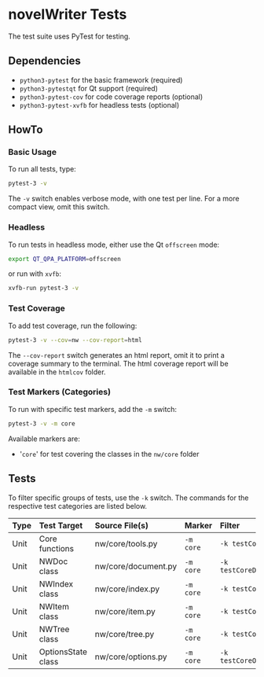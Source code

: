 # novelWriter Tests

The test suite uses PyTest for testing.

## Dependencies

* `python3-pytest` for the basic framework (required)
* `python3-pytestqt` for Qt support (required)
* `python3-pytest-cov` for code coverage reports (optional)
* `python3-pytest-xvfb` for headless tests (optional)

## HowTo

### Basic Usage

To run all tests, type:
```bash
pytest-3 -v
```

The `-v` switch enables verbose mode, with one test per line.
For a more compact view, omit this switch.

### Headless

To run tests in headless mode, either use the Qt `offscreen` mode:
```bash
export QT_QPA_PLATFORM=offscreen
```

or run with `xvfb`:
```bash
xvfb-run pytest-3 -v
```

### Test Coverage

To add test coverage, run the following:
```bash
pytest-3 -v --cov=nw --cov-report=html
```

The `--cov-report` switch generates an html report, omit it to print a coverage summary to the terminal.
The html coverage report will be available in the `htmlcov` folder.

### Test Markers (Categories)

To run with specific test markers, add the `-m` switch:
```bash
pytest-3 -v -m core
```

Available markers are:

* '`core`' for test covering the classes in the `nw/core` folder

## Tests

To filter specific groups of tests, use the `-k` switch.
The commands for the respective test categories are listed below.

| Type | Test Target        | Source File(s)      | Marker    | Filter                |
| :--- | :----------------- | :------------------ | :-------- | :-------------------- |
| Unit | Core functions     | nw/core/tools.py    | `-m core` | `-k testCoreTools`    |
| Unit | NWDoc class        | nw/core/document.py | `-m core` | `-k testCoreDocument` |
| Unit | NWIndex class      | nw/core/index.py    | `-m core` | `-k testCoreIndex`    |
| Unit | NWItem class       | nw/core/item.py     | `-m core` | `-k testCoreItem`     |
| Unit | NWTree class       | nw/core/tree.py     | `-m core` | `-k testCoreTree`     |
| Unit | OptionsState class | nw/core/options.py  | `-m core` | `-k testCoreOptions`  |

